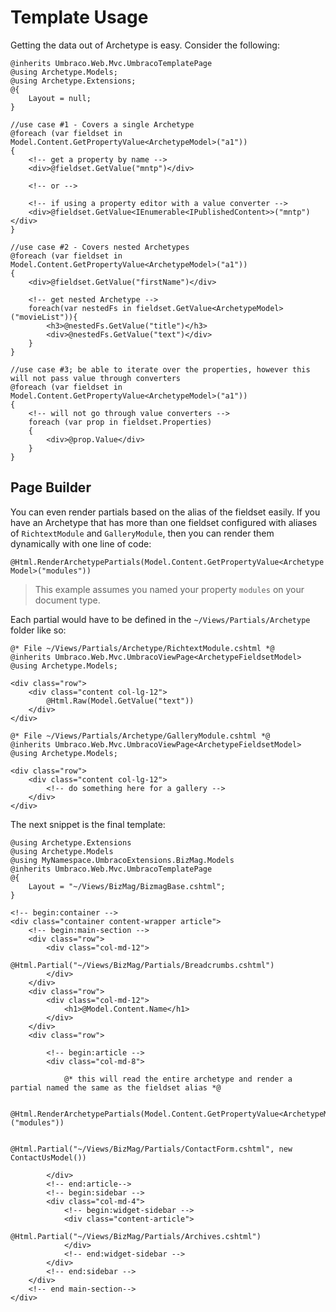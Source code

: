 # Template Usage

Getting the data out of Archetype is easy.  Consider the following:

```
@inherits Umbraco.Web.Mvc.UmbracoTemplatePage
@using Archetype.Models;
@using Archetype.Extensions;
@{
    Layout = null;
}

//use case #1 - Covers a single Archetype
@foreach (var fieldset in Model.Content.GetPropertyValue<ArchetypeModel>("a1"))
{
    <!-- get a property by name -->
    <div>@fieldset.GetValue("mntp")</div>
    
    <!-- or -->
    
    <!-- if using a property editor with a value converter -->
    <div>@fieldset.GetValue<IEnumerable<IPublishedContent>>("mntp")</div>
}

//use case #2 - Covers nested Archetypes
@foreach (var fieldset in Model.Content.GetPropertyValue<ArchetypeModel>("a1"))
{
    <div>@fieldset.GetValue("firstName")</div>
    
    <!-- get nested Archetype -->
    foreach(var nestedFs in fieldset.GetValue<ArchetypeModel>("movieList")){
        <h3>@nestedFs.GetValue("title")</h3>
        <div>@nestedFs.GetValue("text")</div>
    }
}

//use case #3; be able to iterate over the properties, however this will not pass value through converters
@foreach (var fieldset in Model.Content.GetPropertyValue<ArchetypeModel>("a1"))
{
    <!-- will not go through value converters -->
    foreach (var prop in fieldset.Properties)
    {
        <div>@prop.Value</div>
    }
}
```

## Page Builder
You can even render partials based on the alias of the fieldset easily.   If you have an Archetype that has more than one fieldset configured with aliases of `RichtextModule` and `GalleryModule`, then you can render them dynamically with one line of code: 

`@Html.RenderArchetypePartials(Model.Content.GetPropertyValue<ArchetypeModel>("modules"))`

>This example assumes you named your property `modules` on your document type.

Each partial would have to be defined in the `~/Views/Partials/Archetype` folder like so:

```
@* File ~/Views/Partials/Archetype/RichtextModule.cshtml *@
@inherits Umbraco.Web.Mvc.UmbracoViewPage<ArchetypeFieldsetModel>
@using Archetype.Models;

<div class="row">
    <div class="content col-lg-12">
        @Html.Raw(Model.GetValue("text"))
    </div>
</div>
```

```
@* File ~/Views/Partials/Archetype/GalleryModule.cshtml *@
@inherits Umbraco.Web.Mvc.UmbracoViewPage<ArchetypeFieldsetModel>
@using Archetype.Models;

<div class="row">
    <div class="content col-lg-12">
        <!-- do something here for a gallery -->
    </div>
</div>
```



The next snippet is the final template:

```
@using Archetype.Extensions
@using Archetype.Models
@using MyNamespace.UmbracoExtensions.BizMag.Models
@inherits Umbraco.Web.Mvc.UmbracoTemplatePage
@{
    Layout = "~/Views/BizMag/BizmagBase.cshtml";
}

<!-- begin:container -->
<div class="container content-wrapper article">
    <!-- begin:main-section -->
    <div class="row">
        <div class="col-md-12">
            @Html.Partial("~/Views/BizMag/Partials/Breadcrumbs.cshtml")
        </div>
    </div>
    <div class="row">
        <div class="col-md-12">
            <h1>@Model.Content.Name</h1>
        </div>
    </div>
    <div class="row">

        <!-- begin:article -->
        <div class="col-md-8">

            @* this will read the entire archetype and render a partial named the same as the fieldset alias *@         

            @Html.RenderArchetypePartials(Model.Content.GetPropertyValue<ArchetypeModel>("modules"))

            @Html.Partial("~/Views/BizMag/Partials/ContactForm.cshtml", new ContactUsModel())

        </div>
        <!-- end:article-->
        <!-- begin:sidebar -->
        <div class="col-md-4">
            <!-- begin:widget-sidebar -->
            <div class="content-article">
                @Html.Partial("~/Views/BizMag/Partials/Archives.cshtml")
            </div>
            <!-- end:widget-sidebar -->
        </div>
        <!-- end:sidebar -->
    </div>
    <!-- end main-section-->
</div>
```
